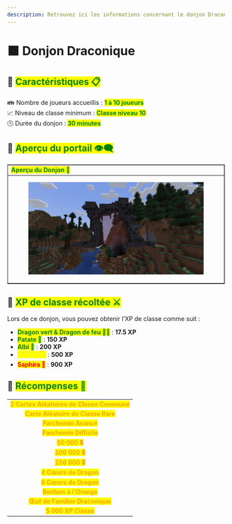 ```yaml
---
description: Retrouvez ici les informations concernant le donjon Draconique
---
```


# 🟧 Donjon Draconique

## 💠 <mark style="color:green;"> Caractéristiques 📋</mark>

👪 Nombre de joueurs accueillis : <mark style="color:green;">**1 à 10 joueurs**</mark>  
📈 Niveau de classe minimum : <mark style="color:green;">**Classe niveau 10**</mark>  
🕓 Durée du donjon : <mark style="color:green;">**30 minutes**</mark>  

## 💠 <mark style="color:green;"> Aperçu du portail 👁‍🗨</mark>

<table border="1" cellspacing="0" cellpadding="6">
  <tr>
    <td><mark style="color:green;"><strong>Aperçu du Donjon 📸</strong></mark></td>
  </tr>
  <tr>
    <td><figure><img src="../../.gitbook/assets/Les_Donjons/Portail/Event/Draconique.png" alt=""></figure></td>
  </tr>
</table>

## 💠 <mark style="color:green;"> XP de classe récoltée ⚔️</mark>

Lors de ce donjon, vous pouvez obtenir l’XP de classe comme suit :  

* <mark style="color:green;"><strong>Dragon vert & Dragon de feu 🧟‍♂️</strong></mark> : **17.5 XP**
* <mark style="color:green;"><strong>Patate 🐍</strong></mark> : **150 XP**
* <mark style="color:green;"><strong>Albi 🐍</strong></mark> : **200 XP**  
* <mark style="color:yellow;"><strong>Drogon 👽</strong></mark> : **500 XP**  
* <mark style="color:red;"><strong>Saphira 🐉</strong></mark> : **900 XP**

## 💠 <mark style="color:green;">Récompenses 🎁</mark>

|                                                                                           |
|:-----------------------------------------------------------------------------------------:|
| <mark style="color:orange;"><strong>2 Cartes Aléatoires de Classe Commune</strong></mark> |
| <mark style="color:orange;"><strong>Carte Aléatoire de Classe Rare</strong></mark>        |
| <mark style="color:orange;"><strong>Parchemin Avancé</strong></mark>                        |
| <mark style="color:orange;"><strong>Parchemin Difficile</strong></mark>                      |
| <mark style="color:orange;"><strong>50 000 💲</strong></mark>                              |
| <mark style="color:orange;"><strong>100 000 💲</strong></mark>                             |
| <mark style="color:orange;"><strong>150 000 💲</strong></mark>                             |
| <mark style="color:orange;"><strong>4 Cœurs de Dragon </strong></mark>                    |
| <mark style="color:orange;"><strong>6 Cœurs de Dragon </strong></mark>                    |
| <mark style="color:orange;"><strong>Bonbon à l'Orange</strong></mark>                     |
| <mark style="color:orange;"><strong>Œuf de Familier Draconique</strong></mark>            |
| <mark style="color:orange;"><strong>5 000 XP Classe</strong></mark>                       |
